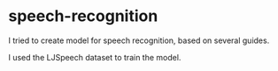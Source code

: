 # speech-recognition
I tried to create model for speech recognition, based on several guides.

I used the LJSpeech dataset to train the model.
